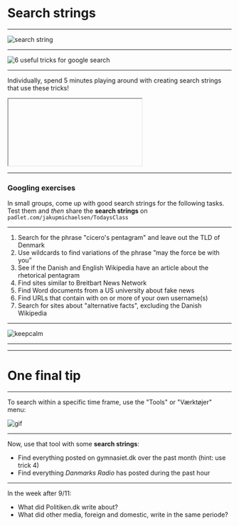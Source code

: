 <!-- .slide: data-background-color="black" data-background-transition="slide" data-transition-speed="slow" -->

# Search strings

---

![search string](https://i.imgur.com/Cpr8rrr.png)

---

![6 useful tricks for google search](https://i.imgur.com/ILChJv2.png)

---

<!-- .slide: data-background-color="black" data-background-transition="slide" data-transition-speed="slow" -->
Individually, spend 5 minutes playing around with creating search strings that use these tricks!
<iframe data-src="https://www.youtube.com/embed/4ic6bFOEdzs?autoplay=0"></iframe>

---

### Googling exercises 

In small groups, come up with good search strings for the following tasks. Test them and *then* share the **search strings** on `padlet.com/jakupmichaelsen/TodaysClass` 

---

1. Search for the phrase "cicero's pentagram" and leave out the TLD of Denmark
2. Use wildcards to find variations of the phrase ”may the force be with you” 
3. See if the Danish and English Wikipedia have an article about the rhetorical pentagram
4. Find sites similar to Breitbart News Network
5. Find Word documents from a US university about fake news 
6. Find URLs that contain with on or more of your own username(s)
7. Search for sites about "alternative facts", excluding the Danish Wikipedia

---
<!-- .slide: data-background-color="rgb(176, 23, 31)" data-background-transition="slide" data-transition-speed="slow" -->
![keepcalm](https://i.imgur.com/ZVty9f8.png) <!-- .element: style="height: 600px" -->

---

<!-- .slide: data-background-iframe="https://padlet.com/jakupmichaelsen/TodaysClass" data-background-interactive -->

---

# One final tip

---
To search within a specific time frame, use the "Tools" or "Værktøjer" menu: 

![gif](https://i.imgur.com/kNbrWxy.gif)

---
Now, use that tool with some **search strings**:  
- Find everything posted on gymnasiet.dk over the past month (hint: use trick 4)
- Find everything *Danmarks Radio* has posted during the past hour

***
In the week after 9/11: 
- What did Politiken.dk write about?
- What did other media, foreign and domestic, write in the same periode?

